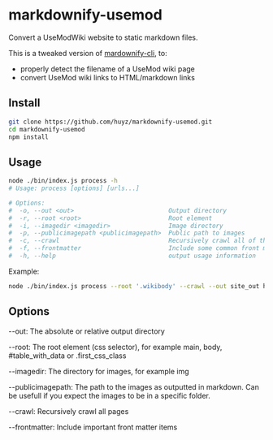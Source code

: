 # markdownify-usemod

Convert a UseModWiki website to static markdown files.

This is a tweaked version of
[mardownify-cli](https://github.com/sempostma/markdownify-cli),
to:
- properly detect the filename of a UseMod wiki page
- convert UseMod wiki links to HTML/markdown links

## Install

```bash
git clone https://github.com/huyz/markdownify-usemod.git
cd markdownify-usemod
npm install
```

## Usage

```bash
node ./bin/index.js process -h
# Usage: process [options] [urls...]

# Options:
#  -o, --out <out>                          Output directory
#  -r, --root <root>                        Root element
#  -i, --imagedir <imagedir>                Image directory
#  -p, --publicimagepath <publicimagepath>  Public path to images
#  -c, --crawl                              Recursively crawl all of the pages linked to this page.
#  -f, --frontmatter                        Include some common front matter entries in YAML format.
#  -h, --help                               output usage information
```

Example:
```bash
node ./bin/index.js process --root '.wikibody' --crawl --out site_out http://wiki.ofb.net/
```

## Options

--out: The absolute or relative output directory

--root: The root element (css selector), for example main, body, #table_with_data or .first_css_class

--imagedir: The directory for images, for example img

--publicimagepath: The path to the images as outputted in markdown. Can be usefull if you expect the images to be in a specific folder.

--crawl: Recursively crawl all pages

--frontmatter: Include important front matter items

